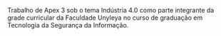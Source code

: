 Trabalho de Apex 3 sob o tema Indústria 4.0 como parte integrante da grade curricular da Faculdade Unyleya no curso de graduação em Tecnologia da Segurança da Informação.
